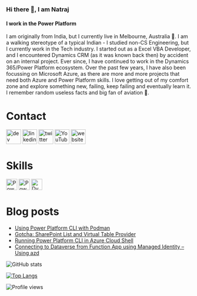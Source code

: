 ### Hi there 👋, I am Natraj
#### I work in the Power Platform

I am originally from India, but I currently live in Melbourne, Australia 🦘. I am a walking stereotype of a typical Indian - I studied non-CS Engineering, but I currently work in the Tech industry. I started out as a Excel VBA Developer, and I encountered Dynamics CRM (as it was known back then) by accident on an internal project. Ever since, I have continued to work in the Dynamics 365/Power Platform ecosystem. Over the past few years, I have also been focussing on Microsoft Azure, as there are more and more projects that need both Azure and Power Platform skills. I love getting out of my comfort zone and explore something new, failing, keep failing and eventually learn it. I remember random useless facts and big fan of aviation 🛫.

# Contact
[<img src='https://img.shields.io/badge/DEV.TO-%230A0A0A.svg?&style=for-the-badge&logo=dev-dot-to&logoColor=white' alt='dev' height='40'>](https://dev.to/rajyraman)  [<img src='https://img.shields.io/badge/linkedin-%230077B5.svg?&style=for-the-badge&logo=linkedin&logoColor=white' alt='linkedin' height='40'>](https://www.linkedin.com/in/natrajyegnaraman/)  [<img src='https://img.shields.io/badge/twitter-%231DA1F2.svg?&style=for-the-badge&logo=twitter&logoColor=white' alt='twitter' height='40'>](https://twitter.com/rajyraman)  [<img src='https://img.shields.io/youtube/channel/subscribers/UC5mPDVRJg6LwfcGWiOhYymw?style=for-the-badge' alt='YouTube' height='40'>](https://www.youtube.com/c/NatrajYegnaraman)  [<img src='https://img.shields.io/badge/rss-%23FFA500.svg?&style=for-the-badge&logo=rss&logoColor=white' alt='website' height='40'>](https://dreamingincrm.com/feed)

# Skills
[<img src='https://img.shields.io/badge/Power%20Apps-%23742774.svg?&style=flat-square&logo=microsoft&logoColor=white' alt='PowerApps' height='30'>](https://powerapps.microsoft.com/)
[<img src='https://img.shields.io/badge/Power%20Automate-%2306f.svg?&style=flat-square&logo=microsoft&logoColor=white' alt='PowerAutomate' height='30'>](https://flow.microsoft.com)
[<img src='https://img.shields.io/badge/Dynamics%20365-%23002050.svg?&style=flat-square&logo=Dynamics%20365&logoColor=white' alt='Dynamics 365' height='30'>](https://dynamics.microsoft.com/)

# Blog posts
<!-- BLOG-POST-LIST:START -->
- [Using Power Platform CLI with Podman](https://dreamingincrm.com/2024/06/11/using-power-platform-cli-with-podman/)
- [Gotcha: SharePoint List and Virtual Table Provider](https://dreamingincrm.com/2024/01/29/gotcha-sharepoint-list-and-virtual-table-provider/)
- [Running Power Platform CLI in Azure Cloud Shell](https://dreamingincrm.com/2023/10/28/running-power-platform-cli-in-azure-cloud-shell/)
- [Connecting to Dataverse from Function App using Managed Identity – Using azd](https://dreamingincrm.com/2023/08/08/connecting-to-dataverse-from-function-app-using-managed-identity-using-azd/)
<!-- BLOG-POST-LIST:END -->

![GitHub stats](https://github-readme-stats.vercel.app/api?username=rajyraman&show_icons=true)  

[![Top Langs](https://github-readme-stats.vercel.app/api/top-langs/?username=rajyraman)](https://github.com/anuraghazra/github-readme-stats)

![Profile views](https://gpvc.arturio.dev/rajyraman)
